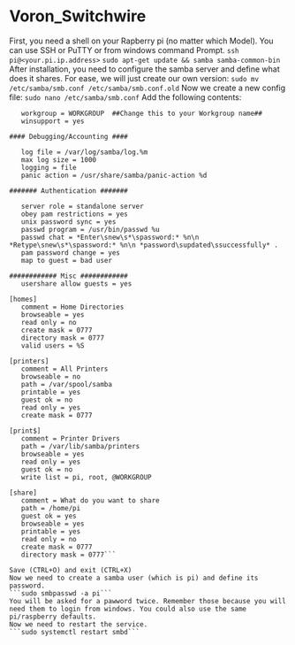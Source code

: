 # Voron_Switchwire
First, you need a shell on your Rapberry pi (no matter which Model). You can use SSH or PuTTY or from windows command Prompt.
`ssh pi@<your.pi.ip.address>`
`sudo apt-get update && samba samba-common-bin`
After installation, you need to configure the samba server and define what does it shares.
For ease, we will just create our own version:
```sudo mv /etc/samba/smb.conf /etc/samba/smb.conf.old```
Now we create a new config file:
```sudo nano /etc/samba/smb.conf```
Add the following contents:
```[global]
   workgroup = WORKGROUP  ##Change this to your Workgroup name##
   winsupport = yes

#### Debugging/Accounting ####

   log file = /var/log/samba/log.%m
   max log size = 1000
   logging = file
   panic action = /usr/share/samba/panic-action %d

####### Authentication #######

   server role = standalone server
   obey pam restrictions = yes
   unix password sync = yes
   passwd program = /usr/bin/passwd %u
   passwd chat = *Enter\snew\s*\spassword:* %n\n *Retype\snew\s*\spassword:* %n\n *password\supdated\ssuccessfully* .
   pam password change = yes
   map to guest = bad user

############ Misc ############
   usershare allow guests = yes

[homes]
   comment = Home Directories
   browseable = yes
   read only = no
   create mask = 0777
   directory mask = 0777
   valid users = %S

[printers]
   comment = All Printers
   browseable = no
   path = /var/spool/samba
   printable = yes
   guest ok = no
   read only = yes
   create mask = 0777

[print$]
   comment = Printer Drivers
   path = /var/lib/samba/printers
   browseable = yes
   read only = yes
   guest ok = no
   write list = pi, root, @WORKGROUP

[share]
   comment = What do you want to share
   path = /home/pi
   guest ok = yes
   browseable = yes
   printable = yes
   read only = no
   create mask = 0777
   directory mask = 0777```

Save (CTRL+O) and exit (CTRL+X)
Now we need to create a samba user (which is pi) and define its password.
```sudo smbpasswd -a pi```
You will be asked for a pawword twice. Remember those because you will need them to login from windows. You could also use the same pi/raspberry defaults.
Now we need to restart the service.
```sudo systemctl restart smbd```
